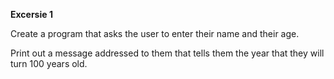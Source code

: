 <strong>Excersie 1</strong>
<p>Create a program that asks the user to enter their name and their age. <br></p>
<p>Print out a message addressed to them that tells them the year that they will turn 100 years old. </p>